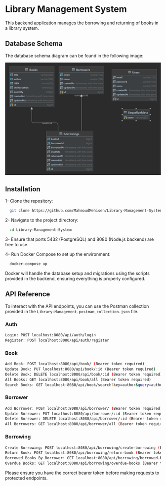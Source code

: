 # Library Management System

This backend application manages the borrowing and returning of books in a library system.



## Database Schema


The database schema diagram can be found in the following image:

![Database Schema](Database.png)



## Installation

1- Clone the repository:
```bash
  git clone https://github.com/MahmoudMehisen/Library-Management-System
```
2- Navigate to the project directory:

```bash
  cd Library-Management-System
```

3- Ensure that ports 5432 (PostgreSQL) and 8080 (Node.js backend) are free to use.

4- Run Docker Compose to set up the environment:

```bash
  docker-compose up
```

Docker will handle the database setup and migrations using the scripts provided in the backend, ensuring everything is properly configured.


## API Reference

To interact with the API endpoints, you can use the Postman collection provided in the `Library-Management.postman_collection.json` file.

### Auth
```bash
Login: POST localhost:8080/api/auth/login
Register: POST localhost:8080/api/auth/register
```

### Book
```bash
Add Book: POST localhost:8080/api/book/ (Bearer token required)
Update Book: PUT localhost:8080/api/book/:id (Bearer token required)
Delete Book: DELETE localhost:8080/api/book/:id (Bearer token required)
All Books: GET localhost:8080/api/book/all (Bearer token required)
Search Books: GET localhost:8080/api/book/search?key=author&query=author (Bearer token required)
```

### Borrower
```bash
Add Borrower: POST localhost:8080/api/borrower/ (Bearer token required)
Update Borrower: PUT localhost:8080/api/borrower/:id (Bearer token required)
Delete Borrower: DELETE localhost:8080/api/borrower/:id (Bearer token required)
All Borrowers: GET localhost:8080/api/borrower/all (Bearer token required)
```

### Borrowing
```bash
Create Borrowing: POST localhost:8080/api/borrowing/create-borrowing (Bearer token required)
Return Book: POST localhost:8080/api/borrowing/return-book (Bearer token required)
Borrowed Books By Borrower: GET localhost:8080/api/borrowing/borrowed-books-by-borrower/:borrowerId (Bearer token required)
Overdue Books: GET localhost:8080/api/borrowing/overdue-books (Bearer token required)
```

Please ensure you have the correct bearer token before making requests to protected endpoints.


